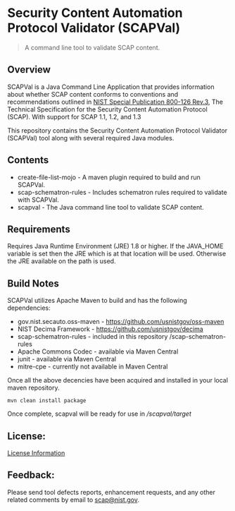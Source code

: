 # Security Content Automation Protocol Validator (SCAPVal)
> A command line tool to validate SCAP content.

## Overview
SCAPVal is a Java Command Line Application that provides information about whether SCAP content conforms to 
conventions and recommendations outlined in [NIST Special Publication 800-126 Rev.3],
The Technical Specification for the Security Content Automation Protocol (SCAP). With support for SCAP 1.1, 1.2, and 1.3

This repository contains the Security Content Automation Protocol Validator (SCAPVal) tool along with several required Java modules.

## Contents
- create-file-list-mojo - A maven plugin required to build and run SCAPVal.
- scap-schematron-rules - Includes schematron rules required to validate with SCAPVal.
- scapval - The Java command line tool to validate SCAP content.

## Requirements
Requires Java Runtime Environment (JRE) 1.8 or higher.
If the JAVA_HOME variable is set then the JRE which is at that location will be used. Otherwise the JRE available on the path is used.

## Build Notes
SCAPVal utilizes Apache Maven to build and has the following dependencies:
- gov.nist.secauto.oss-maven - https://github.com/usnistgov/oss-maven
- NIST Decima Framework - https://github.com/usnistgov/decima
- scap-schematron-rules - included in this repository /scap-schematron-rules
- Apache Commons Codec - available via Maven Central
- junit - available via Maven Central
- mitre-cpe - currently not available in Maven Central

Once all the above decencies have been acquired and installed in your local maven repository.

`mvn clean install package`

Once complete, scapval will be ready for use in */scapval/target*

License:
---------
[License Information]

Feedback:
---------
Please send tool defects reports, enhancement requests, and any other related
comments by email to scap@nist.gov.

[NIST Special Publication 800-126 Rev.3]:http://csrc.nist.gov/publications/PubsDrafts.html
[License Information]:https://github.com/usnistgov/scapval/blob/master/scapval/src/main/distro/NOTICE.txt